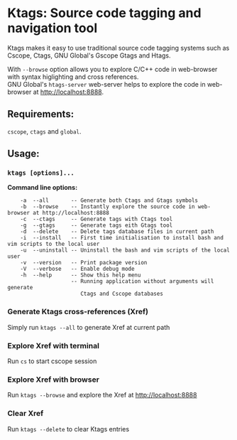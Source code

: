 # Ktags: Source code tagging and navigation tool

Ktags makes it easy to use traditional source code tagging systems such as Cscope, Ctags, GNU Global's Gscope Gtags and Htags.

With `--browse` option allows you to explore C/C++ code in web-browser with syntax higlighting and cross references.<br>
GNU Global's `htags-server` web-server helps to explore the code in web-browser at <http://localhost:8888>.

## Requirements:
`cscope`, `ctags` and `global`.

## Usage: 
### `ktags [options]...`

**Command line options:**
```
    -a  --all       -- Generate both Ctags and Gtags symbols
    -b  --browse    -- Instantly explore the source code in web-browser at http://localhost:8888
    -c  --ctags     -- Generate tags with Ctags tool
    -g  --gtags     -- Generate tags eith Gtags tool
    -d  --delete    -- Delete tags database files in current path
    -i  --install   -- First time initialisation to install bash and vim scripts to the local user
    -u  --uninstall -- Uninstall the bash and vim scripts of the local user
    -v  --version   -- Print package version
    -V  --verbose   -- Enable debug mode
    -h  --help      -- Show this help menu
                    -- Running application without arguments will generate
                       Ctags and Cscope databases
```
### Generate Ktags cross-references (Xref)
Simply run `ktags --all` to generate Xref at current path

### Explore Xref with terminal
Run `cs` to start cscope session

### Explore Xref with browser
Run `ktags --browse` and explore the Xref at <http://localhost:8888>

### Clear Xref
Run `ktags --delete` to clear Ktags entries
